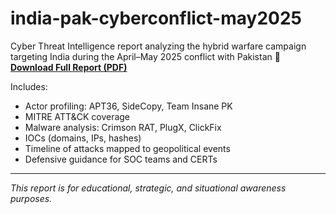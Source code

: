 # india-pak-cyberconflict-may2025
Cyber Threat Intelligence report analyzing the hybrid warfare campaign targeting India during the April–May 2025 conflict with Pakistan
📎 [**Download Full Report (PDF)**](./india-pak-cyberconflict-may2025.pdf)

 Includes:
- Actor profiling: APT36, SideCopy, Team Insane PK
- MITRE ATT&CK coverage
- Malware analysis: Crimson RAT, PlugX, ClickFix
- IOCs (domains, IPs, hashes)
- Timeline of attacks mapped to geopolitical events
- Defensive guidance for SOC teams and CERTs

---

*This report is for educational, strategic, and situational awareness purposes.*
